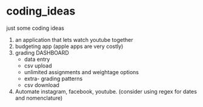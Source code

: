 # coding_ideas
just some coding ideas

1. an application that lets watch youtube together
2. budgeting app (apple apps are very costly)
3. grading DASHBOARD
    - data entry
    - csv upload
    - unlimited assignments and weightage options
    - extra- grading patterns
    - csv download
4. Automate instagram, facebook, youtube. (consider using regex for dates and nomenclature)

